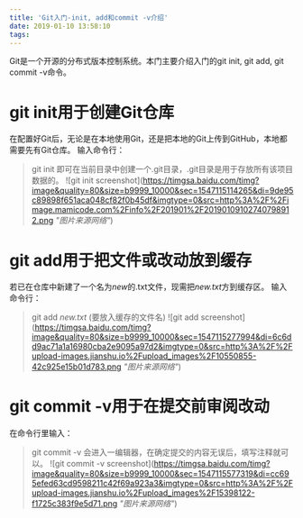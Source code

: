 ```yaml
---
title: 'Git入门-init, add和commit -v介绍'
date: 2019-01-10 13:58:10
tags:
---
```


Git是一个开源的分布式版本控制系统。本门主要介绍入门的git init, git add, git commit -v命令。

# git init用于**创建Git仓库**
在配置好Git后，无论是在本地使用Git，还是把本地的Git上传到GitHub，本地都需要先有Git仓库。
输入命令行：
> git init
即可在当前目录中创建一个.git目录，.git目录是用于存放所有该项目数据的。
![git init screenshot](https://timgsa.baidu.com/timg?image&quality=80&size=b9999_10000&sec=1547115114265&di=9de95c89898f651aca048cf82f0b45df&imgtype=0&src=http%3A%2F%2Fimage.mamicode.com%2Finfo%2F201901%2F20190109102740798912.png *"图片来源网络"*)

# git add用于把文件或改动**放到缓存**
若已在仓库中新建了一个名为*new*的.txt文件，现需把*new.txt*方到缓存区。
输入命令行：
> git add *new.txt* (要放入缓存的文件名)
![git add screenshot](https://timgsa.baidu.com/timg?image&quality=80&size=b9999_10000&sec=1547115277994&di=6c6dd9ac71a1a16980cba2e9095a97d2&imgtype=0&src=http%3A%2F%2Fupload-images.jianshu.io%2Fupload_images%2F10550855-42c925e15b01d783.png *"图片来源网络"*)

# git commit -v用于在提交前审阅改动
在命令行里输入：
> git commit -v
会进入一编辑器，在确定提交的内容无误后，填写注释就可以。
![git commit -v screenshot](https://timgsa.baidu.com/timg?image&quality=80&size=b9999_10000&sec=1547115577319&di=cc695efed63cd9598211c42f69a923a3&imgtype=0&src=http%3A%2F%2Fupload-images.jianshu.io%2Fupload_images%2F15398122-f1725c383f9e5d71.png *"图片来源网络"*)